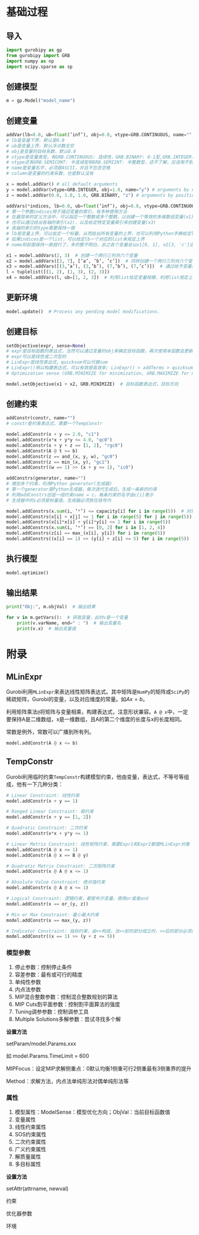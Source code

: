 # 基础过程

## 导入

```python
import gurobipy as gp
from gurobipy import GRB
import numpy as np
import scipy.sparse as sp
```

## 创建模型

```python
m = gp.Model("model_name")
```

## 创建变量

```python
addVar(lb=0.0, ub=float(’inf’), obj=0.0, vtype=GRB.CONTINUOUS, name="", column=None)
# lb是变量下界，默认是0.0
# ub是变量上界，默认浮点数无穷
# obj是变量的目标系数，默认0.0
# vtype是变量类型，有GRB.CONTINUOUS: 连续性，GRB.BINARY: 0-1型,GRB.INTEGER: 整数型
# vtype还有GRB.SEMICONT: 半连续型和GRB.SEMIINT: 半整数型，还不了解，应该用不到
# name是变量名字，必须是ASCII，并且不包含空格
# column是变量的约束系数，也是默认没有

x = model.addVar() # all default arguments
y = model.addVar(vtype=GRB.INTEGER, obj=1.0, name="y") # arguments by name
z = model.addVar(0.0, 1.0, 1.0, GRB.BINARY, "z") # arguments by position
```

```python
addVars(*indices, lb=0.0, ub=float(’inf’), obj=0.0, vtype=GRB.CONTINUOUS, name="")
# 第一个参数indices用于描述变量的索引，有多种使用方法
# 在最简单的定义方法中，可以指定一个整数或多个整数，以创建一个等效的多维数组变量(x1)
# 也可以通过给出各轴的索引(x2)，以及给定特定变量索引来创建变量(x3)
# 各轴的索引的type需要保持一致
# lb是变量上界，可以给定一个标量，从而给出所有变量的上界，也可以利用Python字典给定lb
# 如果indices是一个list，可以给定lb一个对应的list来规定上界
# name和前面保持一致就行了，多的整不明白，总之各个变量会以x1[0, 1], x2[3, 'c']出现

x1 = model.addVars(2, 3)  # 创建一个两行三列共六个变量
x2 = model.addVars([3, 7], [’a’, ’b’, ’c’])  # 同样创建一个两行三列共六个变量，不过访问方式不同，如x2[7, 'c']才能访问7c变量
x3 = model.addVars([(3,’a’), (3,’b’), (7,’b’), (7,’c’)])  # 通过给予变量索引来创建变量，这通常用于稀疏变量，可以看出x3只有四个变量
l = tuplelist([(1, 2), (1, 3), (2, 3)])
x4 = model.addVars(l, ub=[1, 2, 3])  # 利用list给定变量规模，利用list规定上界
```

## 更新环境

```python
model.update()  # Process any pending model modifications.
```

## 创建目标

```python
setObjective(expr, sense=None)
# expr是目标函数的表达式，当然可以通过变量的obj来确定目标函数，再次使用本函数会更新目标函数
# expr可以是线性或二次型的
# LinExpr是线性表达式，quicksum可以代替sum
# LinExpr()用以构建表达式，可以有效提高效率; LinExpr() > addTerms > quicksum
# Optimization sense (GRB.MINIMIZE for minimization, GRB.MAXIMIZE for maximization)

model.setObjective(x1 + x2, GRB.MINIMIZE)  # 目标函数表达式，目标方向
```

## 创建约束

```python
addConstr(constr, name="")
# constr是约束表达式，需要一个TempConstr

model.addConstr(x + y <= 2.0, "c1")
model.addConstr(x*x + y*y <= 4.0, "qc0")
model.addConstr(x + y + z == [1, 2], "rgc0")
model.addConstr(A @ t >= b)
model.addConstr(z == and_(x, y, w), "gc0")
model.addConstr(z == min_(x, y), "gc1")
model.addConstr((w == 1) >> (x + y <= 1), "ic0")
```

```python
addConstrs(generator, name="")
# 增加多个约束，利用Python generator(生成器)
# 第一个generator是Python生成器，每次迭代生成后，生成一条新的约束
# 利用addConstrs创造一组约束name = c，每条约束的名字由c[i]表示
# 生成器中的i必须是标量值，生成器必须放在括号内

model.addConstrs(x.sum(i, ’*’) <= capacity[i] for i in range(5))  # 对第二个维度求和
model.addConstrs(x[i] + x[j] <= 1 for i in range(5) for j in range(5))
model.addConstrs(x[i]*x[i] + y[i]*y[i] <= 1 for i in range(5))
model.addConstrs(x.sum(i, ’*’) == [0, 2] for i in [1, 2, 4])
model.addConstrs(z[i] == max_(x[i], y[i]) for i in range(5))
model.addConstrs((x[i] == 1) >> (y[i] + z[i] <= 5) for i in range(5))
```

## 执行模型

```python
model.optimize()
```

## 输出结果

```python
print("Obj:", m.objVal)  # 输出结果

for v in m.getVars():  # 获取变量，此时v是一个变量
    print(v.varName, end=" : ")  # 输出变量名
    print(v.x)  # 输出变量值
```

# 附录

## MLinExpr

Gurobi利用`MLinExpr`来表达线性矩阵表达式。其中矩阵是`NumPy`的矩阵或`SciPy`的稀疏矩阵，Gurobi的变量，以及对应维度的常量。如$Ax=b$。

利用矩阵乘法`@`将矩阵与变量相乘，构建表达式，注意形状兼容。`A @ x`中，一定要保持A是二维数组，x是一维数组，且A的第二个维度的长度与x的长度相同。

常数是例外，常数可以广播到所有列。

```python
model.addConstr(A @ x <= b)
```

## TempConstr

Gurobi利用临时约束`TempConstr`构建模型约束，他由变量，表达式，不等号等组成，他有一下几种分类：

```python
# Linear Constraint: 线性约束
model.addConstr(x + y == 1)

# Ranged Linear Constraint: 框约束
model.addConstr(x + y == [1, 2])

# Quadratic Constraint: 二次约束
model.addConstr(x*x + y*y <= 1)

# Linear Matrix Constraint: 线性矩阵约束，需要Expr1和Expr2都是MLinExpr对象
model.addConstr(A @ x <= 1)
model.addConstr(A @ x == B @ y)

# Quadratic Matrix Constraint: 二次矩阵约束
model.addConstr(x @ A @ x <= 1)

# Absolute Value Constraint: 绝对值约束
model.addConstr(x @ A @ x <= 1)

# Logical Constraint: 逻辑约束，都是布尔变量，使用or或者and
model.addConstr(x == or_(y, z))

# Min or Max Constraint: 最小最大约束
model.addConstr(x == max_(y, z))

# Indicator Constraint: 指标约束，由>>构成，当>>前的部分成立时，>>后的部分必须成立。
model.addConstr((x == 1) >> (y + z <= 5))
```



### 模型参数

1. 停止参数：控制停止条件
2. 容差参数：最有或可行的精度
3. 单纯性参数
4. 内点法参数
5. MIP混合整数参数：控制混合整数规划的算法
6. MIP Cuts割平面参数：控制割平面算法的强度
7. Tuning调参参数：控制调参工具
8. Multiple Solutions多解参数：尝试寻找多个解

**设置方法**

setParam/model.Params.xxx

如 model.Params.TimeLimit = 600

MIPFocus：设定MIP求解侧重点：0默认均衡1侧重可行2侧重最有3侧重界的提升

Method：求解方法，内点法单纯形法对偶单纯形法等

### 属性

1. 模型属性：ModelSense：模型优化方向；ObjVal：当前目标函数值
2. 变量属性
3. 线性约束属性
4. SOS约束属性
5. 二次约束属性
6. 广义约束属性
7. 解质量属性
8. 多目标属性

**设置方法**

setAttr(attrname, newval)



约束

优化器参数

环境